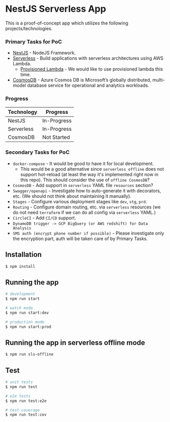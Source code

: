 # NestJS Serverless App

This is a proof-of-concept app which utilizes the following projects/technologies.

### Primary Tasks for PoC

- [NestJS](https://github.com/nestjs/nest) - NodeJS Framework.
- [Serverless](https://github.com/serverless/serverless) - Build applications with serverless architectures using AWS Lambda.
    - [Provisioned Lambda](https://aws.amazon.com/about-aws/whats-new/2019/12/aws-lambda-announces-provisioned-concurrency/) - We would like to use provisioned lambda this time.
- [CosmosDB](https://docs.microsoft.com/en-us/azure/cosmos-db/) - Azure Cosmos DB is Microsoft’s globally distributed, multi-model database service for operational and analytics workloads.

### Progress

| Technology  | Progress |
| ------------- | ------------- |
| NestJS  | In-Progress  |
| Serverless  | In-Progress  |
| CosmosDB  | Not Started  |

### Secondary Tasks for PoC
- `docker-compose` - It would be good to have it for local development. 
    - This would be a good alternative since `serverless offline` does not support hot-reload (at least the way it's implemented right now in this repo). This should consider the use of `offline CosmosDB`?
- `CosmosDB` - Add support in `serverless` YAML file `resources` section?
- `Swagger/openapi` - Investigate how to auto-generate it with decorators, etc. (We should not think about maintaining it manually).
- `Stages` - Configure various deployment stages like `dev`, `stg`, `prd`. 
- `Routing` - Configure domain routing, etc. via `serverless` resources (we do not need `terraform` if we can do all config via `serverless` YAML.)
- `CircleCI` - Add `CI/CD` support.
- `DynamoDB trigger -> GCP BigQuery (or AWS redshift) for Data Analysis`
- `SMS auth (encrypt phone number if possible)` - Please investigate only the encryption part, auth will be taken care of by Primary Tasks.

## Installation

```bash
$ npm install
```

## Running the app

```bash
# development
$ npm run start

# watch mode
$ npm run start:dev

# production mode
$ npm run start:prod
```

## Running the app in serverless offline mode
```bash
$ npm run sls-offline
```

## Test

```bash
# unit tests
$ npm run test

# e2e tests
$ npm run test:e2e

# test coverage
$ npm run test:cov
```

